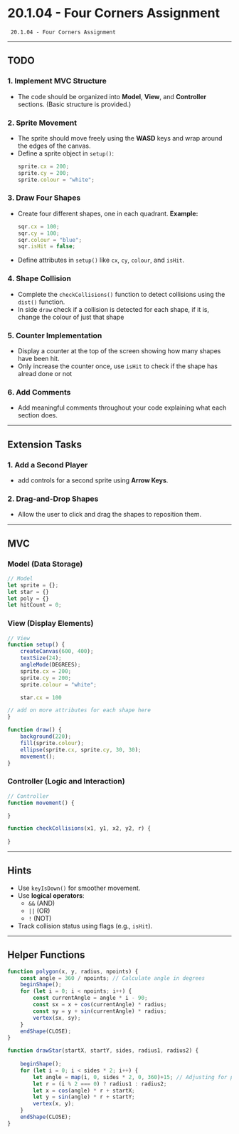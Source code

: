 # 20.1.04 - Four Corners Assignment
```
 20.1.04 - Four Corners Assignment
```
---
## **TODO**

### **1. Implement MVC Structure**
- The code should be organized into **Model**, **View**, and **Controller** sections. (Basic structure is provided.)

### **2. Sprite Movement**
- The sprite should move freely using the **WASD** keys and wrap around the edges of the canvas.
- Define a sprite object in `setup()`:
  ```js  
  sprite.cx = 200;
  sprite.cy = 200;
  sprite.colour = "white";
  ```

### **3. Draw Four Shapes**
- Create four different shapes, one in each quadrant. 
**Example:**
  ```js
  sqr.cx = 100;
  sqr.cy = 100;
  sqr.colour = "blue";
  sqr.isHit = false;
  ```
- Define attributes in `setup()` like `cx`, `cy`, `colour`, and `isHit`.

### **4. Shape Collision**
- Complete the `checkCollisions()` function to detect collisions using the `dist()` function.
- In side `draw` check if a collision is detected for each shape, if it is, change the colour of just that shape 

### **5. Counter Implementation**
- Display a counter at the top of the screen showing how many shapes have been hit.
- Only increase the counter once, use `isHit` to check if the shape has alread done or not

### **6. Add Comments**
- Add meaningful comments throughout your code explaining what each section does.

---
## **Extension Tasks**

### **1. Add a Second Player**
- add controls for a second sprite using **Arrow Keys**.

### **2. Drag-and-Drop Shapes**
- Allow the user to click and drag the shapes to reposition them.

---
## **MVC**

### **Model (Data Storage)**
```js
// Model
let sprite = {};
let star = {}
let poly = {}
let hitCount = 0;
```

### **View (Display Elements)**
```js
// View
function setup() {
    createCanvas(600, 400);
    textSize(24);
    angleMode(DEGREES);
    sprite.cx = 200;
    sprite.cy = 200;
    sprite.colour = "white";

    star.cx = 100

// add on more attributes for each shape here
}

function draw() {
    background(220);
    fill(sprite.colour);
    ellipse(sprite.cx, sprite.cy, 30, 30);
    movement();
}
```

### **Controller (Logic and Interaction)**
```js
// Controller
function movement() {

}

function checkCollisions(x1, y1, x2, y2, r) {
    
}
```

---
## **Hints**
- Use `keyIsDown()` for smoother movement.
- Use **logical operators**:
  - `&&` (AND)
  - `||` (OR)
  - `!` (NOT)
- Track collision status using flags (e.g., `isHit`).

---
## **Helper Functions**
```js
function polygon(x, y, radius, npoints) {
    const angle = 360 / npoints; // Calculate angle in degrees   
    beginShape();
    for (let i = 0; i < npoints; i++) {
        const currentAngle = angle * i - 90;
        const sx = x + cos(currentAngle) * radius;
        const sy = y + sin(currentAngle) * radius;
        vertex(sx, sy);
    }
    endShape(CLOSE);
}

function drawStar(startX, startY, sides, radius1, radius2) {
    
    beginShape();
    for (let i = 0; i < sides * 2; i++) {
        let angle = map(i, 0, sides * 2, 0, 360)+15; // Adjusting for proper orientation
        let r = (i % 2 === 0) ? radius1 : radius2;
        let x = cos(angle) * r + startX;
        let y = sin(angle) * r + startY;
        vertex(x, y);
    }
    endShape(CLOSE);
}

```

